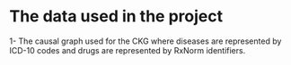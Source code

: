 # The data used in the project
1- The causal graph used for the CKG where diseases are represented by ICD-10 codes and drugs are represented by RxNorm identifiers. 
